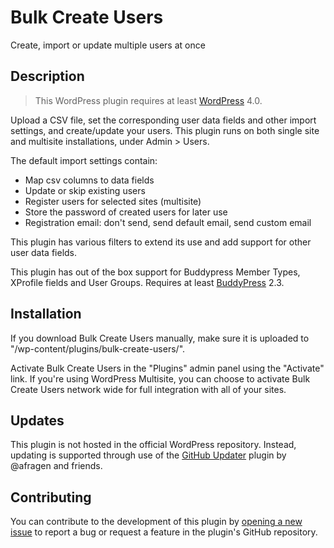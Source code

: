 # Bulk Create Users #

Create, import or update multiple users at once

## Description ##

> This WordPress plugin requires at least [WordPress](https://wordpress.org) 4.0.

Upload a CSV file, set the corresponding user data fields and other import settings, and create/update your users.
This plugin runs on both single site and multisite installations, under Admin > Users.

The default import settings contain:
* Map csv columns to data fields
* Update or skip existing users
* Register users for selected sites (multisite)
* Store the password of created users for later use
* Registration email: don't send, send default email, send custom email

This plugin has various filters to extend its use and add support for other user data fields.

This plugin has out of the box support for Buddypress Member Types, XProfile fields and User Groups. Requires at least [BuddyPress](https://buddypress.org) 2.3.

## Installation ##

If you download Bulk Create Users manually, make sure it is uploaded to "/wp-content/plugins/bulk-create-users/".

Activate Bulk Create Users in the "Plugins" admin panel using the "Activate" link. If you're using WordPress Multisite, you can choose to activate Bulk Create Users network wide for full integration with all of your sites.

## Updates ##

This plugin is not hosted in the official WordPress repository. Instead, updating is supported through use of the [GitHub Updater](https://github.com/afragen/github-updater/) plugin by @afragen and friends.

## Contributing ##

You can contribute to the development of this plugin by [opening a new issue](https://github.com/lmoffereins/bulk-create-users/issues/) to report a bug or request a feature in the plugin's GitHub repository.
